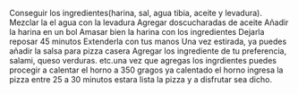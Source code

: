 Conseguir los ingredientes(harina, sal, agua tibia, aceite y levadura).
Mezclar la el agua con la levadura
Agregar doscucharadas de aceite
Añadir la harina en un bol
Amasar bien la harina con los ingredientes
Dejarla reposar 45 minutos
Extenderla con tus manos
Una vez estirada, ya puedes añadir la salsa para pizza casera
Agregar los ingrediente de tu preferencia, salami, queso verduras.
etc.una vez que agregas los ingrdientes puedes procegir a calentar el horno a 350 gragos
ya calentado el horno ingresa la pizza 
entre 25 a 30 minutos estara lista la pizza 
y a disfrutar sea dicho.